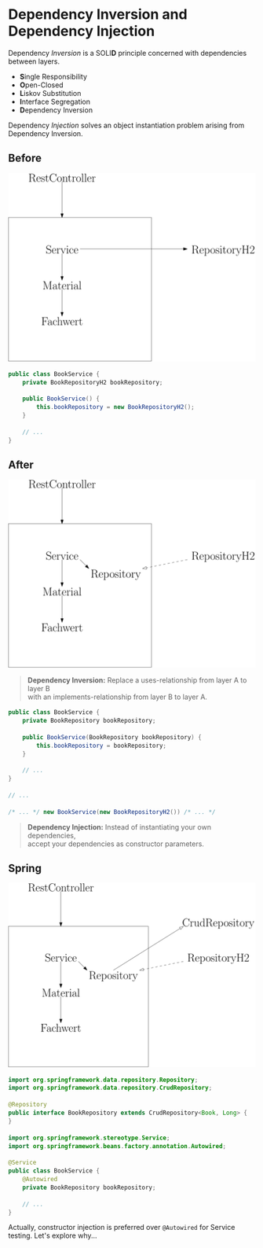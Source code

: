 # Dependency Inversion and Dependency Injection

Dependency *Inversion* is a SOLI**D** principle concerned with dependencies between layers.

- **S**ingle Responsibility
- **O**pen-Closed
- **L**iskov Substitution
- **I**nterface Segregation
- **D**ependency Inversion

Dependency *Injection* solves an object instantiation problem arising from Dependency Inversion.

## Before

![](img/inversion1.svg)

```java
public class BookService {
    private BookRepositoryH2 bookRepository;

    public BookService() {
        this.bookRepository = new BookRepositoryH2();
    }

    // ...
}
```

## After

![](img/inversion2.svg)

> **Dependency Inversion:** Replace a uses-relationship from layer A to layer B  
> with an implements-relationship from layer B to layer A.

```java
public class BookService {
    private BookRepository bookRepository;

    public BookService(BookRepository bookRepository) {
        this.bookRepository = bookRepository;
    }

    // ...
}

// ...

/* ... */ new BookService(new BookRepositoryH2()) /* ... */
```

> **Dependency Injection:** Instead of instantiating your own dependencies,  
> accept your dependencies as constructor parameters.

## Spring

![](img/inversion3.svg)

```java
import org.springframework.data.repository.Repository;
import org.springframework.data.repository.CrudRepository;

@Repository
public interface BookRepository extends CrudRepository<Book, Long> {
}

import org.springframework.stereotype.Service;
import org.springframework.beans.factory.annotation.Autowired;

@Service
public class BookService {
    @Autowired
    private BookRepository bookRepository;

    // ...
}
```

Actually, constructor injection is preferred over `@Autowired` for Service testing. Let's explore why...

